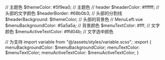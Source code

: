 // 主题色
$themeColor: #5f9ea0; // 主题色
// header
$headerColor: #ffffff; // 头部的文字颜色
$headerBorder: #68b0b3; // 头部的分割线
$headerBackground: $themeColor; // 头部的背景色
// MenuLeft.vue
$menuBackgroundColor: #5a5a5a; // 背景颜色
$menuTextColor: #fff; // 文字颜色
$menuActiveTextColor: #ffd04b; // 文字选中颜色

// 为支持  import variable from "@/assets/styles/variable.scss";
:export {
  menuBackgroundColor: $menuBackgroundColor;
  menuTextColor: $menuTextColor;
  menuActiveTextColor: $menuActiveTextColor;
}
